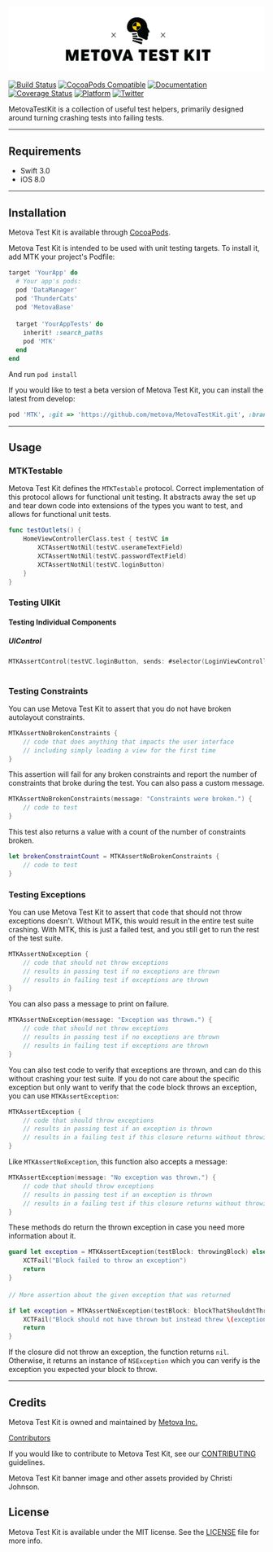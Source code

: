[![MetovaTestKit](Assets/MetovaTestKit.png)](https://cocoapods.org/pods/MTK)

[![Build Status](https://travis-ci.org/metova/MetovaTestKit.svg?branch=master)](https://travis-ci.org/metova/MetovaTestKit)
[![CocoaPods Compatible](https://img.shields.io/cocoapods/v/MTK.svg)](https://img.shields.io/cocoapods/v/MTK.svg)
[![Documentation](https://img.shields.io/cocoapods/metrics/doc-percent/MTK.svg)](http://cocoadocs.org/docsets/MTK/)
[![Coverage Status](https://coveralls.io/repos/github/metova/MetovaTestKit/badge.svg?branch=master)](https://coveralls.io/github/metova/MetovaTestKit?branch=master)
[![Platform](https://img.shields.io/cocoapods/p/MTK.svg?style=flat)](http://cocoadocs.org/docsets/MTK)
[![Twitter](https://img.shields.io/badge/twitter-@Metova-3CAC84.svg)](http://twitter.com/metova)

MetovaTestKit is a collection of useful test helpers, primarily designed around turning crashing tests into failing tests.

-----

## Requirements

- Swift 3.0
- iOS 8.0

-----

## Installation

Metova Test Kit is available through [CocoaPods](http://cocoapods.org).

Metova Test Kit is intended to be used with unit testing targets. To install it, add MTK your project's Podfile:

```ruby
target 'YourApp' do
  # Your app's pods:
  pod 'DataManager'
  pod 'ThunderCats'
  pod 'MetovaBase'

  target 'YourAppTests' do
    inherit! :search_paths
    pod 'MTK'
  end
end
```

And run `pod install`

If you would like to test a beta version of Metova Test Kit, you can install the latest from develop:

```ruby
pod 'MTK', :git => 'https://github.com/metova/MetovaTestKit.git', :branch => 'develop'
```

-----

## Usage

### MTKTestable

Metova Test Kit defines the `MTKTestable` protocol.  Correct implementation of this protocol allows for functional unit testing.  It abstracts away the set up and tear down code into extensions of the types you want to test, and allows for functional unit tests.

```swift
func testOutlets() {
    HomeViewControllerClass.test { testVC in
        XCTAssertNotNil(testVC.userameTextField)
        XCTAssertNotNil(testVC.passwordTextField)
        XCTAssertNotNil(testVC.loginButton)
    }
}
```

### Testing UIKit
#### Testing Individual Components
##### UIControl

```swift
MTKAssertControl(testVC.loginButton, sends: #selector(LoginViewController.didTapLoginButton(_:)), to: testVC, for: .touchUpInside, "The login button should be hooked up to the login action.")
 
```
 
### Testing Constraints

You can use Metova Test Kit to assert that you do not have broken autolayout constraints.

```swift
MTKAssertNoBrokenConstraints {
    // code that does anything that impacts the user interface
    // including simply loading a view for the first time
}
```

This assertion will fail for any broken constraints and report the number of constraints that broke during the test.  You can also pass a custom message.

```swift
MTKAssertNoBrokenConstraints(message: "Constraints were broken.") {
    // code to test
}
```

This test also returns a value with a count of the number of constraints broken.

```swift
let brokenConstraintCount = MTKAssertNoBrokenConstraints {
    // code to test
}
```

### Testing Exceptions

You can use Metova Test Kit to assert that code that should not throw exceptions doesn't.  Without MTK, this would result in the entire test suite crashing.  With MTK, this is just a failed test, and you still get to run the rest of the test suite.

```swift
MTKAssertNoException {
    // code that should not throw exceptions
    // results in passing test if no exceptions are thrown
    // results in failing test if exceptions are thrown
}
```

You can also pass a message to print on failure.

```swift
MTKAssertNoException(message: "Exception was thrown.") {
    // code that should not throw exceptions
    // results in passing test if no exceptions are thrown
    // results in failing test if exceptions are thrown
}
```

You can also test code to verify that exceptions are thrown, and can do this without crashing your test suite.  If you do not care about the specific exception but only want to verify that the code block throws an exception, you can use `MTKAssertException`:

```swift
MTKAssertException {
    // code that should throw exceptions
    // results in passing test if an exception is thrown
    // results in a failing test if this closure returns without throwing
}
```

Like `MTKAssertNoException`, this function also accepts a message:

```swift
MTKAssertException(message: "No exception was thrown.") {
    // code that should throw exceptions
    // results in passing test if an exception is thrown
    // results in a failing test if this closure returns without throwing
}
```

These methods do return the thrown exception in case you need more information about it.

```swift
guard let exception = MTKAssertException(testBlock: throwingBlock) else {
    XCTFail("Block failed to throw an exception")
    return
}

// More assertion about the given exception that was returned
```

```swift
if let exception = MTKAssertNoException(testBlock: blockThatShouldntThrow) {
    XCTFail("Block should not have thrown but instead threw \(exception)")
    return
}
```

If the closure did not throw an exception, the function returns `nil`.  Otherwise, it returns an instance of `NSException` which you can verify is the exception you expected your block to throw.

-----

## Credits

Metova Test Kit is owned and maintained by [Metova Inc.](https://metova.com)

[Contributors](https://github.com/Metova/MetovaTestKit/graphs/contributors)

If you would like to contribute to Metova Test Kit, see our [CONTRIBUTING](CONTRIBUTING.md) guidelines.

Metova Test Kit banner image and other assets provided by Christi Johnson.

## License

Metova Test Kit is available under the MIT license. See the [LICENSE](LICENSE) file for more info.
